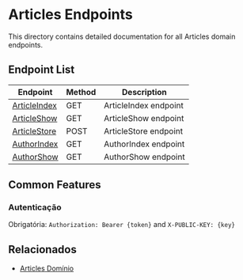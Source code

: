 # Articles Endpoints

This directory contains detailed documentation for all Articles domain endpoints.

## Endpoint List

| Endpoint | Method | Description |
| -------- | ------ | ----------- |
| [ArticleIndex](./ArticleIndex.md) | GET | ArticleIndex endpoint |
| [ArticleShow](./ArticleShow.md) | GET | ArticleShow endpoint |
| [ArticleStore](./ArticleStore.md) | POST | ArticleStore endpoint |
| [AuthorIndex](./AuthorIndex.md) | GET | AuthorIndex endpoint |
| [AuthorShow](./AuthorShow.md) | GET | AuthorShow endpoint |

## Common Features

### Autenticação

Obrigatória: `Authorization: Bearer {token}` and `X-PUBLIC-KEY: {key}`

## Relacionados

- [Articles Domínio](../README.md)
